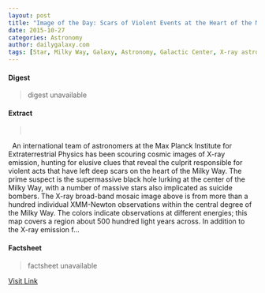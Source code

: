 ```yaml
---
layout: post
title: "Image of the Day: Scars of Violent Events at the Heart of the Milky Way"
date: 2015-10-27
categories: Astronomy
author: dailygalaxy.com
tags: [Star, Milky Way, Galaxy, Astronomy, Galactic Center, X-ray astronomy, Supermassive black hole, Black hole, Max Planck Institute for Extraterrestrial Physics, XMM-Newton, Astronomical objects, Applied and interdisciplinary physics, Physics, Outer space, Physical sciences, Nature, Physical cosmology, Stars, Astrophysics]
---
```



#### Digest
>digest unavailable

#### Extract
>       An international team of astronomers at the Max Planck Institute for Extraterrestrial Physics has been scouring cosmic images of X-ray emission, hunting for elusive clues that reveal the culprit responsible for violent acts that have left deep scars on the heart of the Milky Way. The prime suspect is the supermassive black hole lurking at the center of the Milky Way, with a number of massive stars also implicated as suicide bombers. The X-ray broad-band mosaic image above is from more than a hundred individual XMM-Newton observations within the central degree of the Milky Way. The colors indicate observations at different energies; this map covers a region about 500 hundred light years across. In addition to the X-ray emission f...

#### Factsheet
>factsheet unavailable

[Visit Link](http://www.dailygalaxy.com/my_weblog/2015/10/image-of-the-day-scars-of-violent-events-at-the-heart-of-the-milky-way.html)


